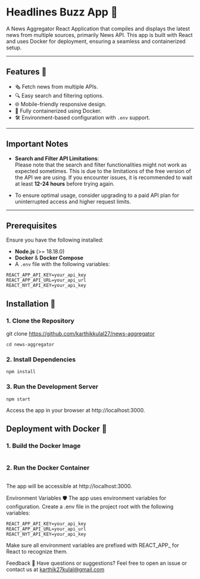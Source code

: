 # Headlines Buzz App 📰  
A News Aggregator React Application that compiles and displays the latest news from multiple sources, primarily News API. This app is built with React and uses Docker for deployment, ensuring a seamless and containerized setup.

---

## Features 🚀  
- 🗞️ Fetch news from multiple APIs.  
- 🔍 Easy search and filtering options.  
- 🌐 Mobile-friendly responsive design.  
- 🚢 Fully containerized using Docker.  
- 🛠️ Environment-based configuration with `.env` support.  

---

## Important Notes  

- **Search and Filter API Limitations**:  
  Please note that the search and filter functionalities might not work as expected sometimes. This is due to the limitations of the free version of the API we are using. If you encounter issues, it is recommended to wait at least **12-24 hours** before trying again.  

- To ensure optimal usage, consider upgrading to a paid API plan for uninterrupted access and higher request limits.  

---

## Prerequisites  
Ensure you have the following installed:  
- **Node.js** (>= 18.18.0)  
- **Docker** & **Docker Compose**  
- A `.env` file with the following variables:  

```env
REACT_APP_API_KEY=your_api_key
REACT_APP_API_URL=your_api_url
REACT_NYT_API_KEY=your_api_key
```


## Installation 🔧  

### 1. Clone the Repository  
git clone https://github.com/karthikkulal27/news-aggregator  
```
cd news-aggregator  
```


### 2. Install Dependencies 
```
npm install
```

### 3. Run the Development Server
```
npm start
```
Access the app in your browser at http://localhost:3000.

## Deployment with Docker 🚢
### 1. Build the Docker Image
```docker build -t news-aggregator .
```

### 2. Run the Docker Container

```docker run --env-file .env -p 3000:80 news-aggregator
```

The app will be accessible at http://localhost:3000.

Environment Variables 🛡️
The app uses environment variables for configuration. Create a .env file in the project root with the following variables:

```env
REACT_APP_API_KEY=your_api_key
REACT_APP_API_URL=your_api_url
REACT_NYT_API_KEY=your_api_key
```

Make sure all environment variables are prefixed with REACT_APP_ for React to recognize them.



Feedback 💬
Have questions or suggestions? Feel free to open an issue or contact us at karthik27kulal@gmail.com



